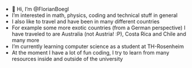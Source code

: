 - 👋 Hi, I’m @FlorianBoegl
- I’m interested in math, physics, coding and technical stuff in general
- I also like to travel and have been in many different countries
- For example some more exotic countries (from a German perspective) I have traveled to are Australia (not Austria! :P), Costa Rica and Chile and many more
- I’m currently learning computer science as a student at TH-Rosenheim
- At the moment I have a lot of fun coding, I try to learn from many resources inside and outside of the university

<!---
FlorianBoegl/FlorianBoegl is a ✨ special ✨ repository because its `README.md` (this file) appears on your GitHub profile.
You can click the Preview link to take a look at your changes.
--->
